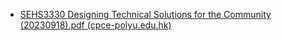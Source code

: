 - [SEHS3330 Designing Technical Solutions for the Community (20230918).pdf (cpce-polyu.edu.hk)](https://staffweb.cpce-polyu.edu.hk/sdsehs/SDF/SEHS/SEHS3330%20Designing%20Technical%20Solutions%20for%20the%20Community%20(20230918).pdf)